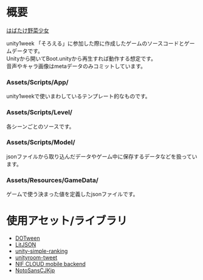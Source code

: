 # 概要
[はばたけ野菜少女](https://unityroom.com/games/flyingyasaigarl)

unity1week 「そろえる」に参加した際に作成したゲームのソースコードとゲームデータです。<br>
Unityから開いてBoot.unityから再生すれば動作する想定です。<br>
音声やキャラ画像はmetaデータのみコミットしています。<br>

### Assets/Scripts/App/
unity1weekで使いまわしているテンプレート的なものです。

### Assets/Scripts/Level/
各シーンごとのソースです。

### Assets/Scripts/Model/
jsonファイルから取り込んだデータやゲーム中に保存するデータなどを扱っています。

### Assets/Resources/GameData/
ゲームで使う決まった値を定義したjsonファイルです。

# 使用アセット/ライブラリ
- [DOTween](https://assetstore.unity.com/packages/tools/animation/dotween-hotween-v2-27676?locale=ja-JP)
- [LitJSON](https://litjson.net/)
- [unity-simple-ranking](https://github.com/naichilab/unity-simple-ranking)
- [unityroom-tweet](https://github.com/naichilab/unityroom-tweet)
- [NIF CLOUD mobile backend](https://mbaas.nifcloud.com/)
- [NotoSansCJKjp](https://fonts.google.com/noto/specimen/Noto+Sans+JP)
